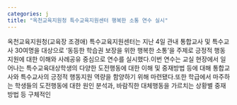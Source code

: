 ```yaml
---
categories: j
title: "옥천교육지원청 특수교육지원센터 행복한 소통 연수 실시"
---
```

옥천교육지원청(교육장 조경애) 특수교육지원센터는 지난 4일 관내 통합교사 및 특수교사 30여명을 대상으로 &lsquo;동등한 학습권 보장을 위한 행복한 소통&rsquo;을 주제로 긍정적 행동지원에 대한 이해와 사례공유 중심으로 연수를 실시했다.이번 연수는 교실 현장에서 일어나는 특수교육대상학생의 다양한 도전행동에 대한 이해 및 중재방법 등에 대해 통합교사와 특수교사의 긍정적 행동지원 역량을 함양하기 위해 마련됐다.또한 학급에서 마주하는 학생들의 도전행동에 대한 원인 분석과, 바람직한 대체행동을 가르치는 상황별 중재방법 등 구체적인 